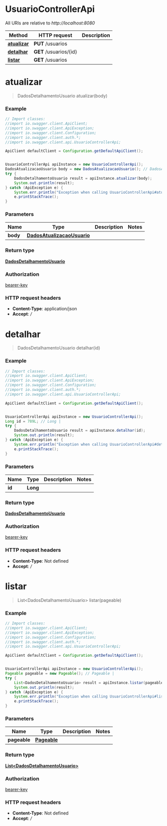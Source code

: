 # UsuarioControllerApi

All URIs are relative to *http://localhost:8080*

Method | HTTP request | Description
------------- | ------------- | -------------
[**atualizar**](UsuarioControllerApi.md#atualizar) | **PUT** /usuarios | 
[**detalhar**](UsuarioControllerApi.md#detalhar) | **GET** /usuarios/{id} | 
[**listar**](UsuarioControllerApi.md#listar) | **GET** /usuarios | 

<a name="atualizar"></a>
# **atualizar**
> DadosDetalhamentoUsuario atualizar(body)



### Example
```java
// Import classes:
//import io.swagger.client.ApiClient;
//import io.swagger.client.ApiException;
//import io.swagger.client.Configuration;
//import io.swagger.client.auth.*;
//import io.swagger.client.api.UsuarioControllerApi;

ApiClient defaultClient = Configuration.getDefaultApiClient();


UsuarioControllerApi apiInstance = new UsuarioControllerApi();
DadosAtualizacaoUsuario body = new DadosAtualizacaoUsuario(); // DadosAtualizacaoUsuario | 
try {
    DadosDetalhamentoUsuario result = apiInstance.atualizar(body);
    System.out.println(result);
} catch (ApiException e) {
    System.err.println("Exception when calling UsuarioControllerApi#atualizar");
    e.printStackTrace();
}
```

### Parameters

Name | Type | Description  | Notes
------------- | ------------- | ------------- | -------------
 **body** | [**DadosAtualizacaoUsuario**](DadosAtualizacaoUsuario.md)|  |

### Return type

[**DadosDetalhamentoUsuario**](DadosDetalhamentoUsuario.md)

### Authorization

[bearer-key](../README.md#bearer-key)

### HTTP request headers

 - **Content-Type**: application/json
 - **Accept**: */*

<a name="detalhar"></a>
# **detalhar**
> DadosDetalhamentoUsuario detalhar(id)



### Example
```java
// Import classes:
//import io.swagger.client.ApiClient;
//import io.swagger.client.ApiException;
//import io.swagger.client.Configuration;
//import io.swagger.client.auth.*;
//import io.swagger.client.api.UsuarioControllerApi;

ApiClient defaultClient = Configuration.getDefaultApiClient();


UsuarioControllerApi apiInstance = new UsuarioControllerApi();
Long id = 789L; // Long | 
try {
    DadosDetalhamentoUsuario result = apiInstance.detalhar(id);
    System.out.println(result);
} catch (ApiException e) {
    System.err.println("Exception when calling UsuarioControllerApi#detalhar");
    e.printStackTrace();
}
```

### Parameters

Name | Type | Description  | Notes
------------- | ------------- | ------------- | -------------
 **id** | **Long**|  |

### Return type

[**DadosDetalhamentoUsuario**](DadosDetalhamentoUsuario.md)

### Authorization

[bearer-key](../README.md#bearer-key)

### HTTP request headers

 - **Content-Type**: Not defined
 - **Accept**: */*

<a name="listar"></a>
# **listar**
> List&lt;DadosDetalhamentoUsuario&gt; listar(pageable)



### Example
```java
// Import classes:
//import io.swagger.client.ApiClient;
//import io.swagger.client.ApiException;
//import io.swagger.client.Configuration;
//import io.swagger.client.auth.*;
//import io.swagger.client.api.UsuarioControllerApi;

ApiClient defaultClient = Configuration.getDefaultApiClient();


UsuarioControllerApi apiInstance = new UsuarioControllerApi();
Pageable pageable = new Pageable(); // Pageable | 
try {
    List<DadosDetalhamentoUsuario> result = apiInstance.listar(pageable);
    System.out.println(result);
} catch (ApiException e) {
    System.err.println("Exception when calling UsuarioControllerApi#listar");
    e.printStackTrace();
}
```

### Parameters

Name | Type | Description  | Notes
------------- | ------------- | ------------- | -------------
 **pageable** | [**Pageable**](.md)|  |

### Return type

[**List&lt;DadosDetalhamentoUsuario&gt;**](DadosDetalhamentoUsuario.md)

### Authorization

[bearer-key](../README.md#bearer-key)

### HTTP request headers

 - **Content-Type**: Not defined
 - **Accept**: */*

